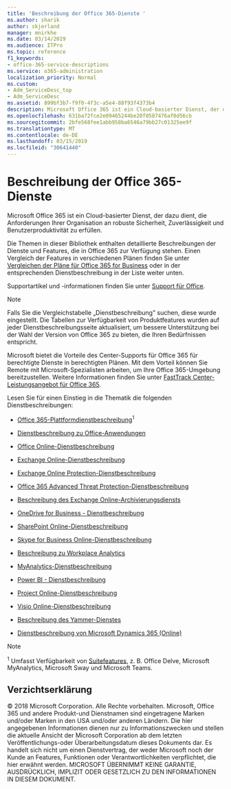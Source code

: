 ```yaml
---
title: 'Beschreibung der Office 365-Dienste '
ms.author: sharik
author: skjerland
manager: mnirkhe
ms.date: 03/14/2019
ms.audience: ITPro
ms.topic: reference
f1_keywords:
- office-365-service-descriptions
ms.service: o365-administration
localization_priority: Normal
ms.custom:
- Adm_ServiceDesc_top
- Adm_ServiceDesc
ms.assetid: 899bf3b7-f9f0-4f3c-a5e4-88f93f4373b4
description: Microsoft Office 365 ist ein Cloud-basierter Dienst, der dazu dient, die Anforderungen Ihrer Organisation an robuste Sicherheit, Zuverlässigkeit und Benutzerproduktivität zu erfüllen.
ms.openlocfilehash: 631ba72fce2e09465244be20f0587476af0d56cb
ms.sourcegitcommit: 2bfe568fee1abb958ba6546a79bb27c01325ee9f
ms.translationtype: MT
ms.contentlocale: de-DE
ms.lasthandoff: 03/15/2019
ms.locfileid: "30641440"
---
```

# <a name="office-365-service-descriptions"></a>Beschreibung der Office 365-Dienste 

Microsoft Office 365 ist ein Cloud-basierter Dienst, der dazu dient, die Anforderungen Ihrer Organisation an robuste Sicherheit, Zuverlässigkeit und Benutzerproduktivität zu erfüllen. 
  
Die Themen in dieser Bibliothek enthalten detaillierte Beschreibungen der Dienste und Features, die in Office 365 zur Verfügung stehen. Einen Vergleich der Features in verschiedenen Plänen finden Sie unter [Vergleichen der Pläne für Office 365 for Business](http://go.microsoft.com/fwlink/?LinkID=799177&amp;clcid=0x409) oder in der entsprechenden Dienstbeschreibung in der Liste weiter unten. 
  
Supportartikel und -informationen finden Sie unter [Support für Office](https://support.office.com/).
  
> [!NOTE]
> Falls Sie die Vergleichstabelle „Dienstbeschreibung" suchen, diese wurde eingestellt. Die Tabellen zur Verfügbarkeit von Produktfeatures wurden auf jeder Dienstbeschreibungsseite aktualisiert, um bessere Unterstützung bei der Wahl der Version von Office 365 zu bieten, die Ihren Bedürfnissen entspricht. 
  
Microsoft bietet die Vorteile des Center-Supports für Office 365 für berechtigte Dienste in berechtigten Plänen. Mit dem Vorteil können Sie Remote mit Microsoft-Spezialisten arbeiten, um Ihre Office 365-Umgebung bereitzustellen. Weitere Informationen finden Sie unter [FastTrack Center-Leistungsangebot für Office 365](https://docs.microsoft.com/fasttrack/O365-fasttrack-benefit-for-office-365).
  
Lesen Sie für einen Einstieg in die Thematik die folgenden Dienstbeschreibungen:
  
- [Office 365-Plattformdienstbeschreibung](office-365-platform-service-description/office-365-platform-service-description.md)<sup>1</sup>
    
- [Dienstbeschreibung zu Office-Anwendungen](office-applications-service-description/office-applications-service-description.md)
    
- [Office Online-Dienstbeschreibung](office-online-service-description/office-online-service-description.md)
    
- [Exchange Online-Dienstbeschreibung](exchange-online-service-description/exchange-online-service-description.md)
    
- [Exchange Online Protection-Dienstbeschreibung](exchange-online-protection-service-description/exchange-online-protection-service-description.md)
    
- [Office 365 Advanced Threat Protection-Dienstbeschreibung](office-365-advanced-threat-protection-service-description.md)
    
- [Beschreibung des Exchange Online-Archivierungsdiensts](exchange-online-archiving-service-description/exchange-online-archiving-service-description.md)
    
- [OneDrive for Business - Dienstbeschreibung](onedrive-for-business-service-description.md)
    
- [SharePoint Online-Dienstbeschreibung](sharepoint-online-service-description/sharepoint-online-service-description.md)
    
- [Skype for Business Online-Dienstbeschreibung](skype-for-business-online-service-description/skype-for-business-online-service-description.md)
    
- [Beschreibung zu Workplace Analytics](workplace-analytics-service-description.md)

- [MyAnalytics-Dienstbeschreibung](mya-service-description.md)
    
- [Power BI - Dienstbeschreibung](power-bi-service-description.md)
    
- [Project Online-Dienstbeschreibung](project-online-service-description/project-online-service-description.md)
    
- [Visio Online-Dienstbeschreibung](visio-online-service-description/visio-online-service-description.md)
    
- [Beschreibung des Yammer-Dienstes](yammer-service-description/yammer-service-description.md)
    
- [Dienstbeschreibung von Microsoft Dynamics 365 (Online)](microsoft-dynamics-365-online-service-description.md)
    
> [!NOTE]
> <sup>1</sup> Umfasst Verfügbarkeit von [Suitefeatures](https://technet.microsoft.com/EN-US/library/office-365-suite-features.aspx), z. B. Office Delve, Microsoft MyAnalytics, Microsoft Sway und Microsoft Teams. 
  
## <a name="disclaimer"></a>Verzichtserklärung

© 2018 Microsoft Corporation. Alle Rechte vorbehalten. Microsoft, Office 365 und andere Produkt-und Dienstnamen sind eingetragene Marken und/oder Marken in den USA und/oder anderen Ländern. Die hier angegebenen Informationen dienen nur zu Informationszwecken und stellen die aktuelle Ansicht der Microsoft Corporation ab dem letzten Veröffentlichungs-oder Überarbeitungsdatum dieses Dokuments dar. Es handelt sich nicht um einen Dienstvertrag, der weder Microsoft noch der Kunde an Features, Funktionen oder Verantwortlichkeiten verpflichtet, die hier erwähnt werden. MICROSOFT ÜBERNIMMT KEINE GARANTIE, AUSDRÜCKLICH, IMPLIZIT ODER GESETZLICH ZU DEN INFORMATIONEN IN DIESEM DOKUMENT. 
  
